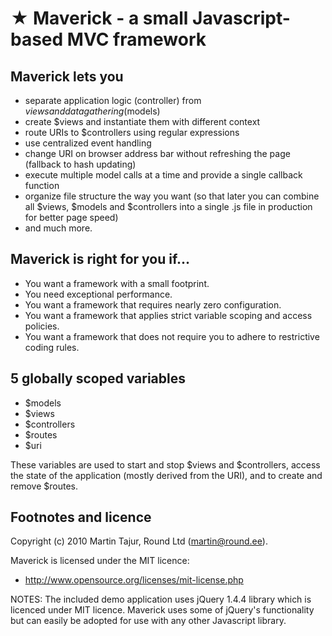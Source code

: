 ★ Maverick - a small Javascript-based MVC framework 
===================================================

Maverick lets you
-----------------

* separate application logic (controller) from $views and data gathering ($models)
* create $views and instantiate them with different context
* route URIs to $controllers using regular expressions
* use centralized event handling
* change URI on browser address bar without refreshing the page (fallback to hash updating)
* execute multiple model calls at a time and provide a single callback function
* organize file structure the way you want (so that later you can combine all $views, $models and $controllers into a single .js file in production for better page speed)
* and much more.

Maverick is right for you if...
-------------------------------

* You want a framework with a small footprint.
* You need exceptional performance.
* You want a framework that requires nearly zero configuration.
* You want a framework that applies strict variable scoping and access policies.
* You want a framework that does not require you to adhere to restrictive coding rules.

5 globally scoped variables
--------------------------------------------------

* $models
* $views
* $controllers
* $routes
* $uri

These variables are used to start and stop $views and $controllers, access the state of the application (mostly derived from the URI), and to create and remove $routes.

Footnotes and licence
---------------------

Copyright (c) 2010 Martin Tajur, Round Ltd (martin@round.ee).

Maverick is licensed under the MIT licence:

* http://www.opensource.org/licenses/mit-license.php

NOTES:
The included demo application uses jQuery 1.4.4 library which is licenced under MIT licence.
Maverick uses some of jQuery's functionality but can easily be adopted for use with any other Javascript library.

